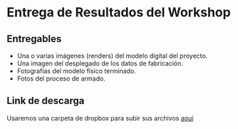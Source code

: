 # Entrega de Resultados del Workshop

## Entregables 
- Una o varias imágenes (renders) del modelo digital del proyecto.
- Una imagen del desplegado de los datos de fabricación.
- Fotografías del modelo físico terminado.
- Fotos del proceso de armado.


## Link de descarga  

Usaremos una carpeta de dropbox para subir sus archivos [aquí](https://www.dropbox.com/request/6X8UseGsSmRAuW3rlXF8)
  
